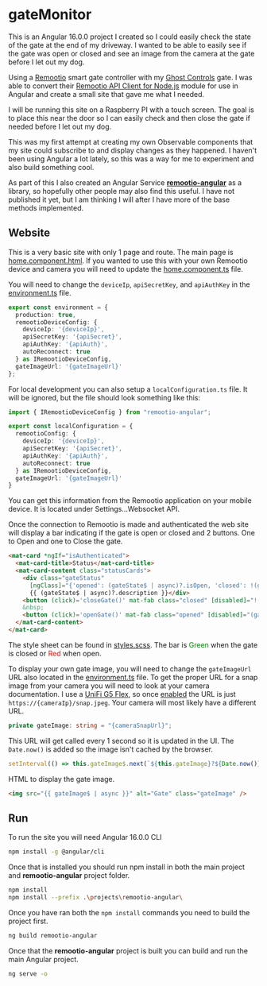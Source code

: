 # gateMonitor

This is an Angular 16.0.0 project I created so I could easily check the state of the gate at the end of my driveway.  I wanted to be able to easily see if the gate was open or closed and see an image from the camera at the gate before I let out my dog.  

Using a [Remootio](https://www.remootio.com/) smart gate controller with my [Ghost Controls](https://ghostcontrols.com) gate.  I was able to convert their [Remootio API Client for Node.js](https://github.com/remootio/remootio-api-client-node) module for use in Angular and create a small site that gave me what I needed.

I will be running this site on a Raspberry PI with a touch screen.  The goal is to place this near the door so I can easily check and then close the gate if needed before I let out my dog.

This was my first attempt at creating my own Observable components that my site could subscribe to and display changes as they happened.  I haven't been using Angular a lot lately, so this was a way for me to experiment and also build something cool.

As part of this I also created an Angular Service **[remootio-angular](./projects/remootio-angular/README.md)** as a library, so hopefully other people may also find this useful.  I have not published it yet, but I am thinking I will after I have more of the base methods implemented.

## Website

This is a very basic site with only 1 page and route.  The main page is [home.component.html](./src/app/pages/home/home.component.html).  If you wanted to use this with your own Remootio device and camera you will need to update the [home.component.ts](./src/app/pages/home/home.component.ts) file.

You will need to change the `deviceIp`, `apiSecretKey`, and `apiAuthKey` in the [environment.ts](./src/environments/environment.ts) file.

```ts
export const environment = {
  production: true,
  remootioDeviceConfig: {
    deviceIp: '{deviceIp}',
    apiSecretKey: '{apiSecret}',
    apiAuthKey: '{apiAuth}',
    autoReconnect: true
  } as IRemootioDeviceConfig,
  gateImageUrl: '{gateImageUrl}'
};
```

For local development you can also setup a `localConfiguration.ts` file.  It will be ignored, but the file should look something like this:

```ts
import { IRemootioDeviceConfig } from "remootio-angular";

export const localConfiguration = {
  remootioConfig: {
    deviceIp: '{deviceIp}',
    apiSecretKey: '{apiSecret}',
    apiAuthKey: '{apiAuth}',
    autoReconnect: true
  } as IRemootioDeviceConfig,
  gateImageUrl: '{gateImageUrl}'
}
```

You can get this information from the Remootio application on your mobile device.  It is located under Settings...Websocket API.

Once the connection to Remootio is made and authenticated the web site will display a bar indicating if the gate is open or closed and 2 buttons.  One to Open and one to Close the gate.

```html
<mat-card *ngIf="isAuthenticated">
  <mat-card-title>Status</mat-card-title>
  <mat-card-content class="statusCards">
    <div class="gateStatus"
      [ngClass]="{'opened': (gateState$ | async)?.isOpen, 'closed': !(gateState$ | async)?.isOpen}">
      {{ (gateState$ | async)?.description }}</div>
    <button (click)='closeGate()' mat-fab class="closed" [disabled]="!(gateState$ | async)?.isOpen">Close</button>
    &nbsp;
    <button (click)='openGate()' mat-fab class="opened" [disabled]="(gateState$ | async)?.isOpen">Open</button>
  </mat-card-content>
</mat-card>
```

The style sheet can be found in [styles.scss](./src/styles.scss).  The bar is <span style="color:green">Green</span> when the gate is closed or <span style="color:red">Red</span> when open.

To display your own gate image, you will need to change the `gateImageUrl` URL also located in the [environment.ts](./src/environments/environment.ts) file.  To get the proper URL for a snap image from your camera you will need to look at your camera documentation.  I use a [UniFi G5 Flex](https://store.ui.com/collections/unifi-protect/products/uvc-g5-flex), so once [enabled](https://jjj.blog/2019/12/get-snap-jpeg-from-unifi-protect-cameras/) the URL is just `https://{cameraIp}/snap.jpeg`.  Your camera will most likely have a different URL.

```ts
private gateImage: string = "{cameraSnapUrl}";
```

This URL will get called every 1 second so it is updated in the UI.  The `Date.now()` is added so the image isn't cached by the browser.

```ts
setInterval(() => this.gateImage$.next(`${this.gateImage}?${Date.now()}`), 1000);
```

HTML to display the gate image.
```html
<img src="{{ gateImage$ | async }}" alt="Gate" class="gateImage" />
```

## Run

To run the site you will need Angular 16.0.0 CLI

```bash
npm install -g @angular/cli
```

Once that is installed you should run npm install in both the main project and **remootio-angular** project folder.

```bash
npm install
npm install --prefix .\projects\remootio-angular\
```

Once you have ran both the `npm install` commands you need to build the project first.

```bash
ng build remootio-angular
```

Once that the **remootio-angular** project is built you can build and run the main Angular project.

```bash
ng serve -o
```